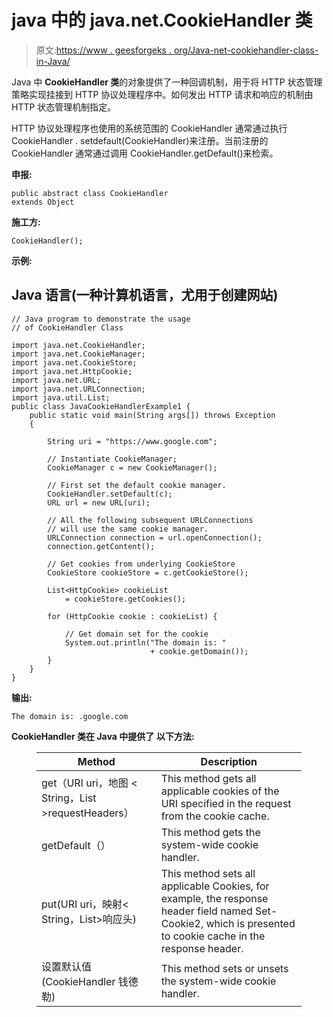 # java 中的 java.net.CookieHandler 类

> 原文:[https://www . geesforgeks . org/Java-net-cookiehandler-class-in-Java/](https://www.geeksforgeeks.org/java-net-cookiehandler-class-in-java/)

Java 中 **CookieHandler 类**的对象提供了一种回调机制，用于将 HTTP 状态管理策略实现挂接到 HTTP 协议处理程序中。如何发出 HTTP 请求和响应的机制由 HTTP 状态管理机制指定。

HTTP 协议处理程序也使用的系统范围的 CookieHandler 通常通过执行 CookieHandler . setdefault(CookieHandler)来注册。当前注册的 CookieHandler 通常通过调用 CookieHandler.getDefault()来检索。

**申报:**

```
public abstract class CookieHandler
extends Object
```

**施工方:**

```
CookieHandler();
```

**示例:**

## Java 语言(一种计算机语言，尤用于创建网站)

```
// Java program to demonstrate the usage
// of CookieHandler Class

import java.net.CookieHandler;
import java.net.CookieManager;
import java.net.CookieStore;
import java.net.HttpCookie;
import java.net.URL;
import java.net.URLConnection;
import java.util.List;
public class JavaCookieHandlerExample1 {
    public static void main(String args[]) throws Exception
    {

        String uri = "https://www.google.com";

        // Instantiate CookieManager;
        CookieManager c = new CookieManager();

        // First set the default cookie manager.
        CookieHandler.setDefault(c);
        URL url = new URL(uri);

        // All the following subsequent URLConnections
        // will use the same cookie manager.
        URLConnection connection = url.openConnection();
        connection.getContent();

        // Get cookies from underlying CookieStore
        CookieStore cookieStore = c.getCookieStore();

        List<HttpCookie> cookieList
            = cookieStore.getCookies();

        for (HttpCookie cookie : cookieList) {

            // Get domain set for the cookie
            System.out.println("The domain is: "
                               + cookie.getDomain());
        }
    }
}
```

**输出:**

```
The domain is: .google.com
```

**CookieHandler 类在 Java 中提供了** **以下方法:**

<figure class="table">

| **Method** | **Description** |
| --- | --- |
| get（URI uri，地图 < String，List <string>>requestHeaders）</string> | This method gets all applicable cookies of the URI specified in the request from the cookie cache. |
| getDefault（） | This method gets the system-wide cookie handler. |
| put(URI uri，映射< String，List<string>>响应头)</string> | This method sets all applicable Cookies, for example, the response header field named Set-Cookie2, which is presented to cookie cache in the response header. |
| 设置默认值(CookieHandler 钱德勒) | This method sets or unsets the system-wide cookie handler. |

</figure>
